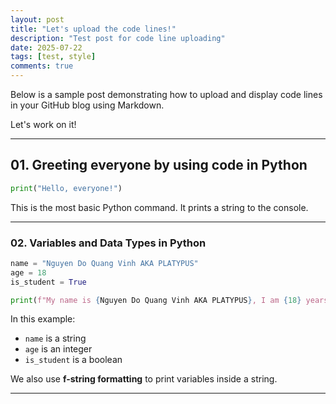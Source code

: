 ```yaml
---
layout: post
title: "Let's upload the code lines!"
description: "Test post for code line uploading"
date: 2025-07-22
tags: [test, style]
comments: true
---
```


Below is a sample post demonstrating how to upload and display code lines in your GitHub blog using Markdown.

Let's work on it!

---

## 01. Greeting everyone by using code in Python

~~~python
print("Hello, everyone!")
~~~

This is the most basic Python command. It prints a string to the console.

---

### 02. Variables and Data Types in Python

~~~python
name = "Nguyen Do Quang Vinh AKA PLATYPUS"
age = 18
is_student = True

print(f"My name is {Nguyen Do Quang Vinh AKA PLATYPUS}, I am {18} years old.")
~~~

In this example:
- `name` is a string
- `age` is an integer
- `is_student` is a boolean

We also use **f-string formatting** to print variables inside a string.

---
